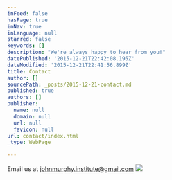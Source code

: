 ```yaml
---
inFeed: false
hasPage: true
inNav: true
inLanguage: null
starred: false
keywords: []
description: "We're always happy to hear from you!"
datePublished: '2015-12-21T22:42:08.195Z'
dateModified: '2015-12-21T22:41:56.899Z'
title: Contact
author: []
sourcePath: _posts/2015-12-21-contact.md
published: true
authors: []
publisher:
  name: null
  domain: null
  url: null
  favicon: null
url: contact/index.html
_type: WebPage

---
```

Email us at johnmurphy.institute@gmail.com
![](https://s3-us-west-2.amazonaws.com/the-grid-img/p/506037943bc8940dd22a9ee82001ce3928e922c9.jpg)